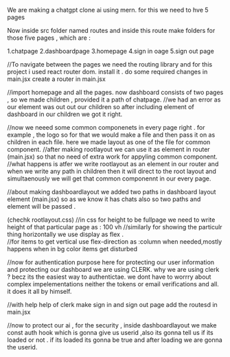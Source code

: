 We are making a chatgpt clone ai using mern.
for this we need to hve 5 pages 


Now inside src folder named routes and inside this route make folders for those five pages , which are :

1.chatpage
2.dashboardpage
3.homepage
4.sign in oage
5.sign out page

//To navigate between the pages we need the routing library and for this project i used react router dom.
install it .
do some required changes in main.jsx
create a router in main.jsx


//import homepage and all the pages.
now dashboard consists of two pages , so we made children , provided it a path of chatpage.
//we had an error as our element was out out our children 
so after including element of dashboard in our children we got it right.

//now we neeed some common componenets in every page right . for example , the logo so for that we would make a file and then pass it on as children in each file.
here we made layout as one of the file for common component.
//after making rootlayout we can use it as element in router (main.jsx) so that no need of extra work for appyling common component.
//what happens is atfer we write rootlayout as an element in our router and when we write any path in children then it will direct to the root layout and simultaenously we will get that common componennt in our every page.

//about making dashboardlayout we added two paths in dashboard layout element (main.jsx) so as we know it has chats also so two paths and element will be passed .

(chechk rootlayout.css)
//in css for height to be fullpage we need to write height of that particular page as : 100 vh
//similarly for showing the particulr thing horizontally we use display as flex .   
//for items to get vertical use flex-direction as :column when needed,mostly happens when in bg color items get disturbed

//now for authentication purpose here for protecting our user information and protecting our dashboard we are using CLERK.
why we are using clerk ?
becz its the easiest way to authentictae. we dont have to worrry about complex impelementations neither the tokens or email verifications and all.
it does it all by himself.

//with help help of clerk make sign in and sign out page add the routesd in main.jsx

//now to protect our ai , for the security , inside dashboardlayout we make const auth hook which is gonna give us userid ,also its gonna tell us if its loaded or not . if its loaded its gonna be true and after loading we are gonna the userid.